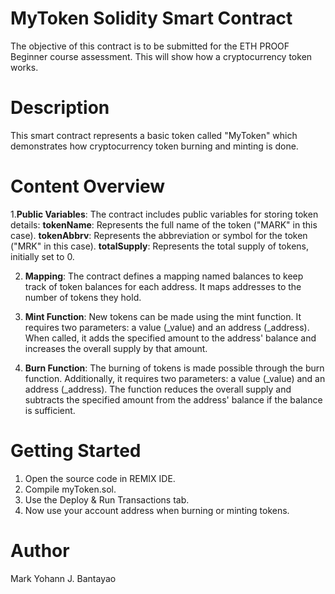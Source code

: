 # MyToken Solidity Smart Contract
The objective of this contract is to be submitted for the ETH PROOF Beginner course assessment. This will show how a cryptocurrency token works.

# Description
This smart contract represents a basic token called "MyToken" which demonstrates how cryptocurrency token burning and minting is done.

# Content Overview
1.**Public Variables**: The contract includes public variables for storing token details:
    **tokenName**: Represents the full name of the token ("MARK" in this case).
    **tokenAbbrv**: Represents the abbreviation or symbol for the token ("MRK" in this case).
    **totalSupply**: Represents the total supply of tokens, initially set to 0.

2. **Mapping**: The contract defines a mapping named balances to keep track of token balances for each address. It maps addresses to the number of tokens they hold.

3. **Mint Function**: New tokens can be made using the mint function. It requires two parameters: a value (_value) and an address (_address). When called, it adds the specified amount to the address' balance and increases the overall supply by that amount.

4. **Burn Function**: The burning of tokens is made possible through the burn function. Additionally, it requires two parameters: a value (_value) and an address (_address). The function reduces the overall supply and subtracts the specified amount from the address' balance if the balance is sufficient.

# Getting Started
1. Open the source code in REMIX IDE.
2. Compile myToken.sol.
3. Use the Deploy & Run Transactions tab.
4. Now use your account address when burning or minting tokens.

# Author
Mark Yohann J. Bantayao

